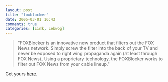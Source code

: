 ```yaml
---
layout: post
title: "foxblocker"
date: 2005-03-01 16:43
comments: true
categories: [Link, Lebwog]
---
```

> "FOXBlocker is an innovative new product that filters out the FOX News network. Simply screw the filter into the back of your TV and never be exposed to right wing propaganda again (at least through FOX News). Using a proprietary technology, the FOXBlocker works to filter out FOX News from your cable lineup."

Get yours <strike>[here](http://mambo.foxblocker.com/)</strike>.
